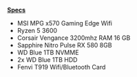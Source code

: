 <b> <u> Specs </b> </u>
- MSI MPG x570 Gaming Edge Wifi
- Ryzen 5 3600
- Corsair Vengance 3200mhz RAM 16 GB
- Sapphire Nitro Pulse RX 580 8GB
- WD Blue 1TB NVMME
- 2x WD Blue 1TB HDD
- Fenvi T919 Wifi/Bluetooth Card
